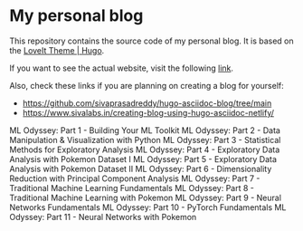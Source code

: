# My personal blog

This repository contains the source code of my personal blog. It is based on the [LoveIt Theme | Hugo](https://github.com/dillonzq/LoveIt).

If you want to see the actual website, visit the following [link](https://alvarolop.github.io/). 

Also, check these links if you are planning on creating a blog for yourself:

* https://github.com/sivaprasadreddy/hugo-asciidoc-blog/tree/main
* https://www.sivalabs.in/creating-blog-using-hugo-asciidoc-netlify/




ML Odyssey: Part 1 - Building Your ML Toolkit
ML Odyssey: Part 2 - Data Manipulation & Visualization with Python
ML Odyssey: Part 3 - Statistical Methods for Exploratory Analysis
ML Odyssey: Part 4 - Exploratory Data Analysis with Pokemon Dataset I
ML Odyssey: Part 5 - Exploratory Data Analysis with Pokemon Dataset II
ML Odyssey: Part 6 - Dimensionality Reduction with Principal Component Analysis
ML Odyssey: Part 7 - Traditional Machine Learning Fundamentals
ML Odyssey: Part 8 - Traditional Machine Learning with Pokemon
ML Odyssey: Part 9 - Neural Networks Fundamentals
ML Odyssey: Part 10 - PyTorch Fundamentals
ML Odyssey: Part 11 - Neural Networks with Pokemon
